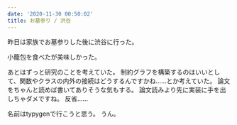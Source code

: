 ```yaml
---
date: '2020-11-30 00:50:02'
title: お墓参り / 渋谷
---
```


昨日は家族でお墓参りした後に渋谷に行った。

小籠包を食べたが美味しかった。

あとはずっと研究のことを考えていた。
制約グラフを構築するのはいいとして、関数やクラスの内外の接続はどうするんですかね……とか考えていた。
論文をちゃんと読めば書いてありそうな気もする。
論文読みより先に実装に手を出しちゃダメですね。
反省……

名前はtypygenで行こうと思う。
うん。